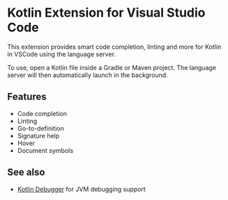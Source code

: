 # Kotlin Extension for Visual Studio Code
This extension provides smart code completion, linting and more for Kotlin in VSCode using the language server.

To use, open a Kotlin file inside a Gradle or Maven project. The language server will then automatically launch in the background.

## Features
* Code completion
* Linting
* Go-to-definition
* Signature help
* Hover
* Document symbols

## See also
* [Kotlin Debugger](vscode:extension/fwcd.kotlindebug) for JVM debugging support
